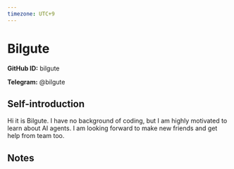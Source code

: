 ```yaml
---
timezone: UTC+9
---
```


# Bilgute

**GitHub ID:** bilgute

**Telegram:** @bilgute

## Self-introduction

Hi it is Bilgute. I have no background of coding, but I am highly motivated to learn about AI agents. I am looking forward to make new friends and get help from team too.

## Notes

<!-- Content_START -->


<!-- Content_END -->
